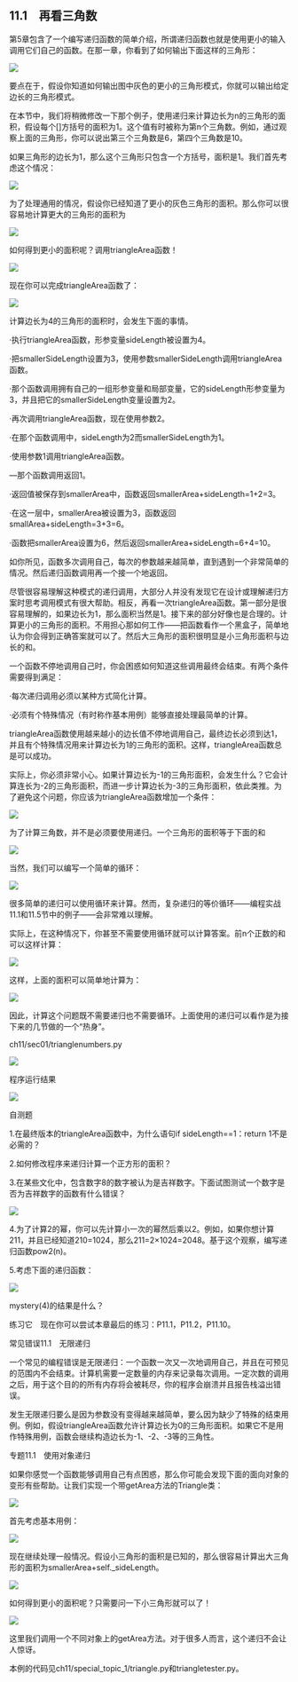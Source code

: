    

## 11.1　再看三角数

第5章包含了一个编写递归函数的简单介绍，所谓递归函数也就是使用更小的输入调用它们自己的函数。在那一章，你看到了如何输出下面这样的三角形：

![](../Images/image07599.gif)

要点在于，假设你知道如何输出图中灰色的更小的三角形模式，你就可以输出给定边长的三角形模式。

在本节中，我们将稍微修改一下那个例子，使用递归来计算边长为n的三角形的面积，假设每个[]方括号的面积为1。这个值有时被称为第n个三角数。例如，通过观察上面的三角形，你可以说出第三个三角数是6，第四个三角数是10。

如果三角形的边长为1，那么这个三角形只包含一个方括号，面积是1。我们首先考虑这个情况：

![](../Images/image07600.gif)

为了处理通用的情况，假设你已经知道了更小的灰色三角形的面积。那么你可以很容易地计算更大的三角形的面积为

![](../Images/image07601.gif)

如何得到更小的面积呢？调用triangleArea函数！

![](../Images/image07602.gif)

现在你可以完成triangleArea函数了：

![](0-Assets/Epubook/程序员编程语言经典合集（计算机科学丛书5册套装），javapython编程语言含经典教材龙书《编译原理》%20(Bruce%20Eckel%20%20Alfred%20V.%20Aho%20%20Monica%20S.%20Lam%20etc.)%20(Z-Library)/images/image07603.jpeg)

计算边长为4的三角形的面积时，会发生下面的事情。

·执行triangleArea函数，形参变量sideLength被设置为4。

·把smallerSideLength设置为3，使用参数smallerSideLength调用triangleArea函数。

·那个函数调用拥有自己的一组形参变量和局部变量，它的sideLength形参变量为3，并且把它的smallerSideLength变量设置为2。

·再次调用triangleArea函数，现在使用参数2。

·在那个函数调用中，sideLength为2而smallerSideLength为1。

·使用参数1调用triangleArea函数。

—那个函数调用返回1。

·返回值被保存到smallerArea中，函数返回smallerArea+sideLength=1+2=3。

·在这一层中，smallerArea被设置为3，函数返回smallArea+sideLength=3+3=6。

·函数把smallerArea设置为6，然后返回smallerArea+sideLength=6+4=10。

如你所见，函数多次调用自己，每次的参数越来越简单，直到遇到一个非常简单的情况。然后递归函数调用再一个接一个地返回。

尽管很容易理解这种模式的递归调用，大部分人并没有发现它在设计或理解递归方案时思考调用模式有很大帮助。相反，再看一次triangleArea函数。第一部分是很容易理解的，如果边长为1，那么面积当然是1。接下来的部分好像也是合理的。计算更小的三角形的面积。不用担心那如何工作——把函数看作一个黑盒子，简单地认为你会得到正确答案就可以了。然后大三角形的面积很明显是小三角形面积与边长的和。

一个函数不停地调用自己时，你会困惑如何知道这些调用最终会结束。有两个条件需要得到满足：

·每次递归调用必须以某种方式简化计算。

·必须有个特殊情况（有时称作基本用例）能够直接处理最简单的计算。

triangleArea函数使用越来越小的边长值不停地调用自己，最终边长必须到达1，并且有个特殊情况用来计算边长为1的三角形的面积。这样，triangleArea函数总是可以成功。

实际上，你必须非常小心。如果计算边长为-1的三角形面积，会发生什么？它会计算连长为-2的三角形面积，而进一步计算边长为-3的三角形面积，依此类推。为了避免这个问题，你应该为triangleArea函数增加一个条件：

![](../Images/image07604.gif)

为了计算三角数，并不是必须要使用递归。一个三角形的面积等于下面的和

![](../Images/image07605.gif)

当然，我们可以编写一个简单的循环：

![](../Images/image07606.gif)

很多简单的递归可以使用循环来计算。然而，复杂递归的等价循环——编程实战11.1和11.5节中的例子——会非常难以理解。

实际上，在这种情况下，你甚至不需要使用循环就可以计算答案。前n个正数的和可以这样计算：

![](0-Assets/Epubook/程序员编程语言经典合集（计算机科学丛书5册套装），javapython编程语言含经典教材龙书《编译原理》%20(Bruce%20Eckel%20%20Alfred%20V.%20Aho%20%20Monica%20S.%20Lam%20etc.)%20(Z-Library)/images/image07607.jpeg)

这样，上面的面积可以简单地计算为：

![](../Images/image07608.gif)

因此，计算这个问题既不需要递归也不需要循环。上面使用的递归可以看作是为接下来的几节做的一个“热身”。

ch11/sec01/trianglenumbers.py

![](0-Assets/Epubook/程序员编程语言经典合集（计算机科学丛书5册套装），javapython编程语言含经典教材龙书《编译原理》%20(Bruce%20Eckel%20%20Alfred%20V.%20Aho%20%20Monica%20S.%20Lam%20etc.)%20(Z-Library)/images/image07609.jpeg)

程序运行结果

![](../Images/image07610.gif)

自测题

1.在最终版本的triangleArea函数中，为什么语句if sideLength==1：return 1不是必需的？

2.如何修改程序来递归计算一个正方形的面积？

3.在某些文化中，包含数字8的数字被认为是吉祥数字。下面试图测试一个数字是否为吉祥数字的函数有什么错误？

![](0-Assets/Epubook/程序员编程语言经典合集（计算机科学丛书5册套装），javapython编程语言含经典教材龙书《编译原理》%20(Bruce%20Eckel%20%20Alfred%20V.%20Aho%20%20Monica%20S.%20Lam%20etc.)%20(Z-Library)/images/image07611.jpeg)

4.为了计算2的幂，你可以先计算小一次的幂然后乘以2。例如，如果你想计算211，并且已经知道210=1024，那么211=2×1024=2048。基于这个观察，编写递归函数pow2(n)。

5.考虑下面的递归函数：

![](../Images/image07612.gif)

mystery(4)的结果是什么？

练习它　现在你可以尝试本章最后的练习：P11.1，P11.2，P11.10。

常见错误11.1　无限递归

一个常见的编程错误是无限递归：一个函数一次又一次地调用自己，并且在可预见的范围内不会结束。计算机需要一定数量的内存来记录每次调用。一定次数的调用之后，用于这个目的的所有内存将会被耗尽，你的程序会崩溃并且报告栈溢出错误。

发生无限递归要么是因为参数没有变得越来越简单，要么因为缺少了特殊的结束用例。例如，假设triangleArea函数允许计算边长为0的三角形面积。如果它不是用作特殊用例，函数会继续构造边长为-1、-2、-3等的三角性。

专题11.1　使用对象递归

如果你感觉一个函数能够调用自己有点困惑，那么你可能会发现下面的面向对象的变形有些帮助。让我们实现一个带getArea方法的Triangle类：

![](../Images/image07613.gif)

首先考虑基本用例：

![](../Images/image07614.gif)

现在继续处理一般情况。假设小三角形的面积是已知的，那么很容易计算出大三角形的面积为smallerArea+self._sideLength。

![](0-Assets/Epubook/程序员编程语言经典合集（计算机科学丛书5册套装），javapython编程语言含经典教材龙书《编译原理》%20(Bruce%20Eckel%20%20Alfred%20V.%20Aho%20%20Monica%20S.%20Lam%20etc.)%20(Z-Library)/images/image07615.jpeg)

如何得到更小的面积呢？只需要问一下小三角形就可以了！

![](../Images/image07616.gif)

这里我们调用一个不同对象上的getArea方法。对于很多人而言，这个递归不会让人惊讶。

本例的代码见ch11/special_topic_1/triangle.py和triangletester.py。